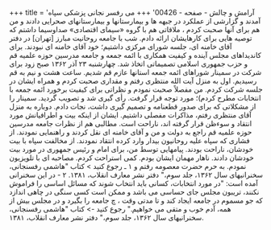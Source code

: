 +++
title = 'آرامش و چالش - صفحه - 00426'
+++
می رفسر نجانی پزشکی سپاه آمدند و گزارشی از عملکرد در جبهه ها و بیمارستانها و بیمارستانهای صحرایی دادند و من هم برای آنها صحبت کردم ، ملاقاتی هم با گروه «سیمای اقتصادی» صداوسیما داشتم که توصیه هایی برای کارهایشان ارائه دادم. شب با جامعه روحانیت مبارز [تهران] در دفتر آقای خامنه ای، جلسه شورای مرکزی داشتیم؛ خود آقای خامنه ای نبودند. برای کاندیداهای مجلس آینده و کیفیت همکاری با ائمه جمعه و جامعه مدرسین حوزه علمیه قم و حزب جمهوری اسلامی تصمیماتی اتخاذ شد. چهارشنبه ۲۳ آذر ۱۳۶۲ صبح زود برای شرکت در سمینار شوراهای ائمه جمعه استانها عازم قم شدیم. ساعت هشت و نیم به قم رسیدیم. اول به منزل آیت الله منتظری رفتم و مقداری صحبت کردم و همراه ایشان در جلسه شرکت کردم. من مفصلاً صحبت نمودم و نظراتی برای کیفیت برخورد ائمه جمعه با انتخابات مطرح کردم)؛ مورد توجه قرار گرفت. رأی گیری شد و تصویب گردید. سمینار را از مشکلاتی که برای صدور قطعنامه و تصمیم گیری داشت، نجات دادم. دوباره به منزل آقای منتظری رفتم، مذاکرات مفصلی داشتیم. ایشان از اینکه بیت و اطرافیانش مورد انتقاد و سوءظن قرار گرفته اند، ناراحت است. مطالبی هم از نظرات جامعه مدرسین حوزه علمیه قم راجع به دولت و من و آقای خامنه ای نقل کردند و راهنمایی نمودند. از فشاری که سپاه علیه روحانیون بیدار وارد کرده انتقاد نمودند. از مخالفت سپاه با بیت خودشان، ناراحت بودند. پیامهایی توسط من، برای امام و رئیس جمهوری در مورد بیت خودشان دادند. ناهار مهمان ایشان بودم. کمی استراحت کردم. مصاحبه ای با تلویزیون نمودم. به حرم حضرت معصومه رفتم و ۱ ـ رجوع کنید > کتاب "هاشمی رفسنجانی، سخنرانیهای سال ۱۳۶۲، جلد سوم،" دفتر نشر معارف انقلاب، ۱۳۸۱. ۲ - در این سخنرانی آمده است: "در مورد انتخابات، کسانی باید انتخاب شوند که مسائل اساسی را فراموش نکنند، تریبون مجلس جای حساسی می باشد و ممکن است کسی سنگی در چاهی اندازد که جو مسموم در جامعه ایجاد کند و تا مدتی وقت ، چ جامعه را بگیرد و در مجلس بیش از همه، آدم خوب و متقی می خواهیم." رجوع کنید -> کتاب "هاشمی رفسنجانی، سخنرانیهای سال ۱۳۶۲، جلد سوم،" دفتر نشر معارف انقلاب، ۱۳۸۱.